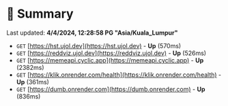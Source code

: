 # 📖 Summary
Last updated: **4/4/2024, 12:28:58 PG "Asia/Kuala_Lumpur"**

- `GET` [https://hst.ujol.dev](https://hst.ujol.dev) - **Up** (570ms)
- `GET` [https://reddviz.ujol.dev](https://reddviz.ujol.dev) - **Up** (526ms)
- `GET` [https://memeapi.cyclic.app](https://memeapi.cyclic.app) - **Up** (2382ms)
- `GET` [https://klik.onrender.com/health](https://klik.onrender.com/health) - **Up** (361ms)
- `GET` [https://dumb.onrender.com](https://dumb.onrender.com) - **Up** (836ms)
